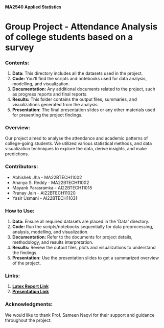 #### MA2540 Applied Statistics
# Group Project - Attendance Analysis of college students based on a survey

### Contents:
1. **Data:** This directory includes all the datasets used in the project. 
2. **Code:** You'll find the scripts and notebooks used for data analysis, modelling, and visualization.
3. **Documentation:** Any additional documents related to the project, such as progress reports and final reports.
4. **Results:** This folder contains the output files, summaries, and visualizations generated from the analysis.
5. **Presentation:** The final presentation slides or any other materials used for presenting the project findings.

### Overview:
Our project aimed to analyse the attendance and academic patterns of college-going students. We utilized various statistical methods, and data visualization techniques to explore the data, derive insights, and make predictions.

### Contributors:
- Abhishek Jha - MA22BTECH11002
- Ananya S. Reddy - MA22BTECH11002
- Mayank Parasramka - AI22BTECH11018
- Pranay Jain - AI22BTECH11020
- Yasir Usmani - AI22BTECH11031

### How to Use:
1. **Data:** Ensure all required datasets are placed in the 'Data' directory.
2. **Code:** Run the scripts/notebooks sequentially for data preprocessing, analysis, modelling, and visualization.
3. **Documentation:** Refer to the documents for project details, methodology, and results interpretation.
4. **Results:** Review the output files, plots and visualizations to understand the findings.
5. **Presentation:** Use the presentation slides to get a summarized overview of the project.

### Links:
1. [**Latex Report Link**](https://www.overleaf.com/read/yprffcndbxdt#655e9b)
2. [**Presentation Link**](https://www.canva.com/design/DAGEAytSYyQ/n8EIowEOMU5dzaunLDgDZw/edit?utm_content=DAGEAytSYyQ&utm_campaign=designshare&utm_medium=link2&utm_source=sharebutton)

### Acknowledgments:
We would like to thank Prof. Sameen Naqvi for their support and guidance throughout the project.

